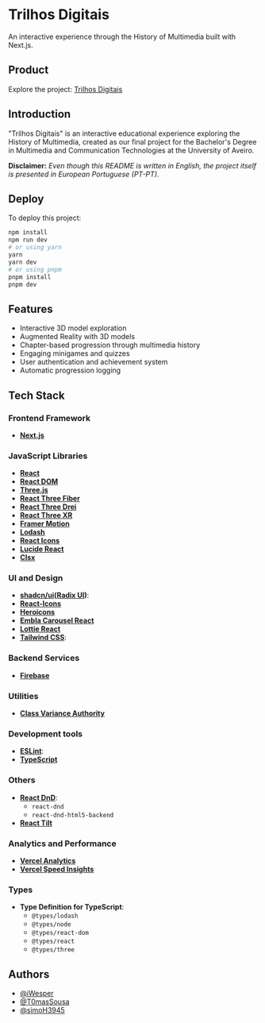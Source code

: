 # Trilhos Digitais

An interactive experience through the History of Multimedia built with Next.js.


## Product

Explore the project: [Trilhos Digitais](https://trilhosdigitais.vercel.app/)

## Introduction
"Trilhos Digitais" is an interactive educational experience exploring the History of Multimedia, created as our final project for the Bachelor's Degree in Multimedia and Communication Technologies at the University of Aveiro.


**Disclaimer:**
*Even though this README is written in English, the project itself is presented in European Portuguese (PT-PT).*


## Deploy

To deploy this project:
```bash
npm install
npm run dev
# or using yarn
yarn
yarn dev
# or using pnpm
pnpm install
pnpm dev
```


## Features

- Interactive 3D model exploration
- Augmented Reality with 3D models
- Chapter-based progression through multimedia history
- Engaging minigames and quizzes
- User authentication and achievement system
- Automatic progression logging

## Tech Stack

### Frontend Framework  
- **[Next.js](https://nextjs.org/)**

### JavaScript Libraries
- **[React](https://reactjs.org/)**
- **[React DOM](https://reactjs.org/docs/react-dom.html)**
- **[Three.js](https://threejs.org/)**
- **[React Three Fiber](https://docs.pmnd.rs/react-three-fiber/getting-started/introduction)**
- **[React Three Drei](https://github.com/pmndrs/drei)**
- **[React Three XR](https://github.com/pmndrs/react-xr)**
- **[Framer Motion](https://www.framer.com/motion/)**
- **[Lodash](https://lodash.com/)**
- **[React Icons](https://react-icons.github.io/react-icons/)**
- **[Lucide React](https://lucide.dev/docs/lucide-react)**
- **[Clsx](https://www.npmjs.com/package/clsx)**

### UI and Design
- **[shadcn/ui](https://ui.shadcn.com/)([Radix UI](https://www.radix-ui.com/))**:
- **[React-Icons](https://react-icons.github.io/react-icons/)**
- **[Heroicons](https://heroicons.com/)**
- **[Embla Carousel React](https://www.embla-carousel.com/)**
- **[Lottie React](https://lottiereact.com/)**
- **[Tailwind CSS](https://tailwindcss.com/)**:

### Backend Services
- **[Firebase](https://firebase.google.com/)**

### Utilities
- **[Class Variance Authority](https://www.npmjs.com/package/class-variance-authority)**

### Development tools
- **[ESLint](https://eslint.org/)**:
- **[TypeScript](https://www.typescriptlang.org/)**

### Others
- **[React DnD](https://react-dnd.github.io/react-dnd/about)**:
  - `react-dnd`
  - `react-dnd-html5-backend`
- **[React Tilt](https://www.npmjs.com/package/react-tilt)**

### Analytics and Performance
- **[Vercel Analytics](https://vercel.com/docs/concepts/analytics/overview)**
- **[Vercel Speed Insights](https://vercel.com/docs/concepts/speed-insights)**

### Types
- **Type Definition for TypeScript**:
  - `@types/lodash`
  - `@types/node`
  - `@types/react-dom`
  - `@types/react`
  - `@types/three`


## Authors

- [@iWesper](https://github.com/iWesper)
- [@T0masSousa](https://github.com/T0masSousa)
- [@simoH3945](https://github.com/simoH3945)







